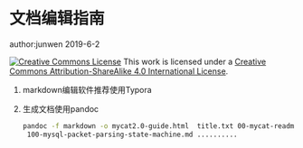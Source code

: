 # 文档编辑指南

author:junwen 2019-6-2

[![Creative Commons License](https://i.creativecommons.org/l/by-sa/4.0/88x31.png)](http://creativecommons.org/licenses/by-sa/4.0/)
This work is licensed under a [Creative Commons Attribution-ShareAlike 4.0 International License](http://creativecommons.org/licenses/by-sa/4.0/).

1. markdown编辑软件推荐使用Typora

2. 生成文档使用pandoc

   ```bash
   pandoc -f markdown -o mycat2.0-guide.html  title.txt 00-mycat-readme.md 01-mycat-proxy.md  02-mycat-user.md  03-mycat-replica.md 04-mycat-schema.md 05-mycat-dynamic-annotation.md 06-mycat-function.md 07-mycat-heart.md 08-mycat-static-annotation.md  09-mycat-plug.md
    100-mysql-packet-parsing-state-machine.md ..........
   ```

